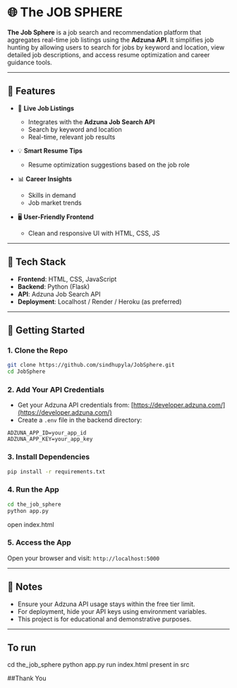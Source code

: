 
# 🌐 The JOB SPHERE

**The Job Sphere** is a job search and recommendation platform that aggregates real-time job listings using the **Adzuna API**. It simplifies job hunting by allowing users to search for jobs by keyword and location, view detailed job descriptions, and access resume optimization and career guidance tools.

---

## 🚀 Features

- 🔎 **Live Job Listings**
  - Integrates with the **Adzuna Job Search API**
  - Search by keyword and location
  - Real-time, relevant job results

- 💡 **Smart Resume Tips**
  - Resume optimization suggestions based on the job role

- 📊 **Career Insights**
  - Skills in demand
  - Job market trends

- 🖥️ **User-Friendly Frontend**
  - Clean and responsive UI with HTML, CSS, JS

---

## 🔧 Tech Stack

- **Frontend**: HTML, CSS, JavaScript
- **Backend**: Python (Flask)
- **API**: Adzuna Job Search API
- **Deployment**: Localhost / Render / Heroku (as preferred)


---

## 🔑 Getting Started

### 1. Clone the Repo

```bash
git clone https://github.com/sindhupyla/JobSphere.git
cd JobSphere
````

### 2. Add Your API Credentials

* Get your Adzuna API credentials from: [https://developer.adzuna.com/](https://developer.adzuna.com/)
* Create a `.env` file in the backend directory:

```
ADZUNA_APP_ID=your_app_id
ADZUNA_APP_KEY=your_app_key
```

### 3. Install Dependencies

```bash
pip install -r requirements.txt
```

### 4. Run the App

```bash
cd the_job_sphere
python app.py
```
open index.html

### 5. Access the App

Open your browser and visit:
`http://localhost:5000`

---

## 📌 Notes

* Ensure your Adzuna API usage stays within the free tier limit.
* For deployment, hide your API keys using environment variables.
* This project is for educational and demonstrative purposes.

---



## To run 
 cd the_job_sphere
python app.py
run index.html present in src

##Thank You
